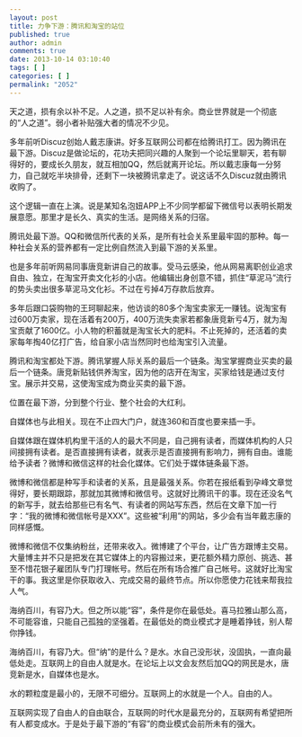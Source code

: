 ```yaml
---
layout: post
title: 力争下游：腾讯和淘宝的站位
published: true
author: admin
comments: true
date: 2013-10-14 03:10:40
tags: [ ]
categories: [ ]
permalink: "2052"
---
```

天之道，损有余以补不足。人之道，损不足以补有余。商业世界就是一个彻底的“人之道”。弱小者补贴强大者的情况不少见。

多年前听Discuz创始人戴志康讲。好多互联网公司都在给腾讯打工。因为腾讯在最下游。Discuz是做论坛的，花功夫把同兴趣的人聚到一个论坛里聊天，若有聊得好的，要成长久朋友，就互相加QQ，然后就离开论坛。所以戴志康每一分努力，自己就吃半块排骨，还剩下一块被腾讯拿走了。说这话不久Discuz就由腾讯收购了。

这个逻辑一直在上演。说是某知名泡妞APP上不少同学都留下微信号以表明长期发展意愿。那里才是长久、真实的生活。是网络关系的归宿。

腾讯处最下游。QQ和微信所代表的关系，是所有社会关系里最牢固的那种。每一种社会关系的营养都有一定比例自然流入到最下游的关系里。

也是多年前听网易同事唐竞新讲自己的故事。受马云感染，他从网易离职创业追求自由、独立，在淘宝开卖文化衫的小店。他编辑出身创意不错，抓住“草泥马”流行的势头卖出很多草泥马文化衫。不过在亏掉4万存款后放弃。

多年后跟口袋购物的王珂聊起来，他访谈的80多个淘宝卖家无一赚钱。说淘宝有过600万卖家，现在活着有200万，400万流失卖家若都象唐竞新亏4万，就为淘宝贡献了1600亿。小人物的积蓄就是淘宝长大的肥料。不止死掉的，还活着的卖家每年掏40亿打广告，给自家小店当然同时也给淘宝引入流量。

腾讯和淘宝都处下游。腾讯掌握人际关系的最后一个链条。淘宝掌握商业买卖的最后一个链条。唐竞新贴钱供养淘宝，因为他的店开在淘宝，买家给钱是通过支付宝。展示并交易，这使淘宝成为商业买卖的最下游。

位置在最下游，分到整个行业、整个社会的大红利。

自媒体也与此相关。现在不止四大门户，就连360和百度也要来插一手。

自媒体跟在媒体机构里干活的人的最大不同是，自己拥有读者，而媒体机构的人只间接拥有读者。是否直接拥有读者，就表示是否直接拥有影响力，拥有自由。谁能给予读者？微博和微信这样的社会化媒体。它们处于媒体链条最下游。

微博和微信都是种写手和读者的关系，且是最强关系。你若在报纸看到孕峰文章觉得好，要长期跟踪，那就加其微博和微信号。这就好比腾讯干的事。现在还没名气的新写手，就去给那些已有名气、有读者的网站写东西，然后在文章下加一行字：“我的微博和微信帐号是XXX”。这些被“利用”的网站，多少会有当年戴志康的同样感慨。

微博和微信不仅集纳粉丝，还带来收入。微博建了个平台，让广告方跟博主交易。大量博主并不只是把发在其它媒体上的内容搬过来，更花额外精力原创、挑选、甚至不惜花银子雇团队专门打理帐号。然后在所有场合推广自己帐号。这就好比淘宝干的事。我这里是你获取收入、完成交易的最终节点。所以你愿使力花钱来帮我拉人气。

海纳百川，有容乃大。但之所以能“容”，条件是你在最低处。喜马拉雅山那么高，不可能容谁，只能自己孤独的坚强着。在最低处的商业模式才是睡着挣钱，别人帮你挣钱。

海纳百川，有容乃大。但“纳”的是什么？是水。水自己没形状，没固执，一直向最低处走。互联网上的自由人就是水。在论坛上以文会友然后加QQ的网民是水，唐竞新是水，自媒体也是水。

水的颗粒度是最小的，无限不可细分。互联网上的水就是一个人。自由的人。

互联网实现了自由人的自由联合，互联网的时代水是最充分的，互联网有希望把所有人都变成水。于是处于最下游的“有容”的商业模式会前所未有的强大。